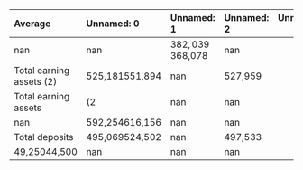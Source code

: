 | Average                  | Unnamed: 0     | Unnamed: 1        | Unnamed: 2   |   Unnamed: 3 | Unnamed: 4   |   Unnamed: 5 | Unnamed: 6   |   Unnamed: 7 | Unnamed: 8   |   Unnamed: 9 | Unnamed: 10   |
|:-------------------------|:---------------|:------------------|:-------------|-------------:|:-------------|-------------:|:-------------|-------------:|:-------------|-------------:|:--------------|
| nan                      | nan            | $382,039$ 368,078 | nan          |          nan | nan          |          nan | nan          |          nan | nan          |          nan | nan           |
| Total earning assets (2) | 525,181551,894 | nan               | 527,959      |          nan | 522,374      |          nan | 531,206      |          nan | 521,555      |          nan | 537,660       |
| Total earning assets     | (2             | nan               | nan          |          nan | nan          |          nan | nan          |          nan | nan          |          nan | nan           |
| nan                      | 592,254616,156 | nan               | nan          |          nan | nan          |          nan | nan          |          nan | nan          |          nan | nan           |
| Total deposits           | 495,069524,502 | nan               | 497,533      |          nan | 492,577      |          nan | 503,472      |          nan | 495,154      |          nan | 509,261       |
| 49,25044,500             | nan            | nan               | nan          |          nan | nan          |          nan | nan          |          nan | nan          |          nan | nan           |